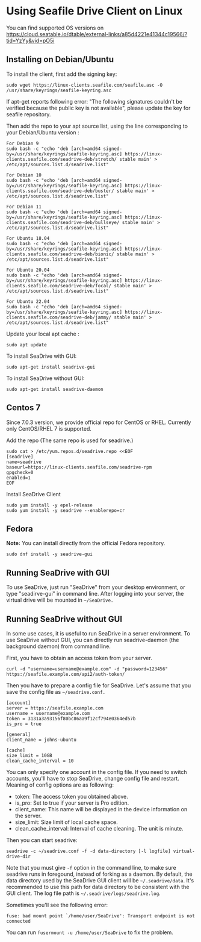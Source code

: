 # Using Seafile Drive Client on Linux

You can find supported OS versions on <https://cloud.seatable.io/dtable/external-links/a85d4221e41344c19566/?tid=YzYy&vid=pO5i>

## Installing on Debian/Ubuntu

To install the client, first add the signing key:

```
sudo wget https://linux-clients.seafile.com/seafile.asc -O /usr/share/keyrings/seafile-keyring.asc

```

If apt-get reports following error: "The following signatures couldn't be verified because the public key is not available", please update the key for seafile repository.

Then add the repo to your apt source list, using the line corresponding to your Debian/Ubuntu version :

```
For Debian 9
sudo bash -c "echo 'deb [arch=amd64 signed-by=/usr/share/keyrings/seafile-keyring.asc] https://linux-clients.seafile.com/seadrive-deb/stretch/ stable main' > /etc/apt/sources.list.d/seadrive.list"

```

```
For Debian 10
sudo bash -c "echo 'deb [arch=amd64 signed-by=/usr/share/keyrings/seafile-keyring.asc] https://linux-clients.seafile.com/seadrive-deb/buster/ stable main' > /etc/apt/sources.list.d/seadrive.list"

```

```
For Debian 11
sudo bash -c "echo 'deb [arch=amd64 signed-by=/usr/share/keyrings/seafile-keyring.asc] https://linux-clients.seafile.com/seadrive-deb/bullseye/ stable main' > /etc/apt/sources.list.d/seadrive.list"

```

```
For Ubuntu 18.04
sudo bash -c "echo 'deb [arch=amd64 signed-by=/usr/share/keyrings/seafile-keyring.asc] https://linux-clients.seafile.com/seadrive-deb/bionic/ stable main' > /etc/apt/sources.list.d/seadrive.list"

```

```
For Ubuntu 20.04
sudo bash -c "echo 'deb [arch=amd64 signed-by=/usr/share/keyrings/seafile-keyring.asc] https://linux-clients.seafile.com/seadrive-deb/focal/ stable main' > /etc/apt/sources.list.d/seadrive.list"

```

```
For Ubuntu 22.04
sudo bash -c "echo 'deb [arch=amd64 signed-by=/usr/share/keyrings/seafile-keyring.asc] https://linux-clients.seafile.com/seadrive-deb/jammy/ stable main' > /etc/apt/sources.list.d/seadrive.list"

```

Update your local apt cache :

```
sudo apt update

```

To install SeaDrive with GUI:

```
sudo apt-get install seadrive-gui

```

To install SeaDrive without GUI:

```
sudo apt-get install seadrive-daemon

```

## Centos 7

Since 7.0.3 version, we provide official repo for CentOS or RHEL. Currently only CentOS/RHEL 7 is supported.

Add the repo (The same repo is used for seadrive.)

```
sudo cat > /etc/yum.repos.d/seadrive.repo <<EOF
[seadrive]
name=seadrive
baseurl=https://linux-clients.seafile.com/seadrive-rpm
gpgcheck=0
enabled=1
EOF

```

Install SeaDrive Client

```
sudo yum install -y epel-release
sudo yum install -y seadrive --enablerepo=cr

```

## Fedora

**Note:** You can install directly from the official Fedora repository.

```
sudo dnf install -y seadrive-gui

```

## Running SeaDrive with GUI

To use SeaDrive, just run "SeaDrive" from your desktop environment, or type "seadirve-gui" in command line. After logging into your server, the virtual drive will be mounted in `~/SeaDrive.`

## Running SeaDrive without GUI

In some use cases, it is useful to run SeaDrive in a server environment. To use SeaDrive without GUI, you can directly run seadrive-daemon (the background daemon) from command line.

First, you have to obtain an access token from your server.

```
curl -d "username=username@example.com" -d "password=123456" https://seafile.example.com/api2/auth-token/

```

Then you have to prepare a config file for SeaDrive. Let's assume that you save the config file as `~/seadrive.conf.`

```
[account]
server = https://seafile.example.com
username = username@example.com
token = 3131a3a93156f80bc86aa9f12cf794e0364ed57b
is_pro = true

[general]
client_name = johns-ubuntu

[cache]
size_limit = 10GB
clean_cache_interval = 10

```

You can only specify one account in the config file. If you need to switch accounts, you'll have to stop SeaDrive, change config file and restart. Meaning of config options are as following:

* token: The access token you obtained above.
* is_pro: Set to true if your server is Pro edition.
* client_name: This name will be displayed in the device information on the server.
* size_limit: Size limit of local cache space.
* clean_cache_interval: Interval of cache cleaning. The unit is minute.

Then you can start seadrive:

```
seadrive -c ~/seadrive.conf -f -d data-directory [-l logfile] virtual-drive-dir

```

Note that you must give `-f` option in the command line, to make sure seadrive runs in foregound, instead of forking as a daemon. By default, the data directory used by the SeaDrive GUI client will be `~/.seadrive/data`. It's recommended to use this path for data directory to be consistent with the GUI client. The log file path is `~/.seadrive/logs/seadrive.log`.

Sometimes you'll see the following error:

```
fuse: bad mount point `/home/user/SeaDrive': Transport endpoint is not connected

```

You can run `fusermount -u /home/user/SeaDrive` to fix the problem.


